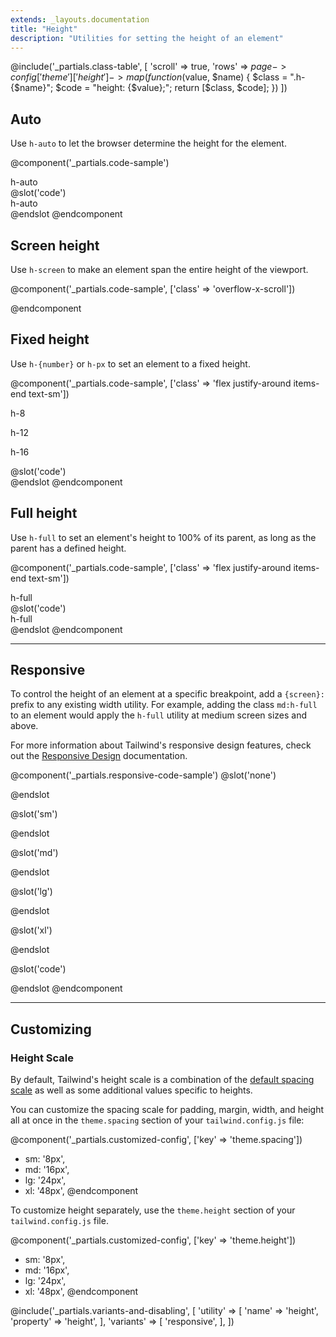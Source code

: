 ```yaml
---
extends: _layouts.documentation
title: "Height"
description: "Utilities for setting the height of an element"
---
```


@include('_partials.class-table', [
  'scroll' => true,
  'rows' => $page->config['theme']['height']->map(function ($value, $name) {
    $class = ".h-{$name}";
    $code = "height: {$value};";
    return [$class, $code];
  })
])

## Auto

Use `h-auto` to let the browser determine the height for the element.

@component('_partials.code-sample')
<div class="h-auto w-32 text-center mx-auto bg-gray-400 p-6">h-auto</div>
@slot('code')
<div class="h-auto w-32 p-6 ...">h-auto</div>
@endslot
@endcomponent

## Screen height

Use `h-screen` to make an element span the entire height of the viewport.

@component('_partials.code-sample', ['class' => 'overflow-x-scroll'])
<div class="bg-gray-400 h-screen"></div>
@endcomponent

## Fixed height

Use `h-{number}` or `h-px` to set an element to a fixed height.

@component('_partials.code-sample', ['class' => 'flex justify-around items-end text-sm'])
<div class="mr-3">
  <div class="h-8 w-8 bg-gray-400"></div>
  <p class="text-center mt-2 text-sm">h-8</p>
</div>
<div class="mr-3">
  <div class="h-12 w-12 bg-gray-400"></div>
  <p class="text-center mt-2 text-sm">h-12</p>
</div>
<div>
  <div class="h-16 w-16 bg-gray-400"></div>
  <p class="text-center mt-2 text-sm">h-16</p>
</div>
@slot('code')
<div class="h-8 w-8 ..."></div>
<div class="h-12 w-12 ..."></div>
<div class="h-16 w-16 ..."></div>
@endslot
@endcomponent

## Full height

Use `h-full` to set an element's height to 100% of its parent, as long as the parent has a defined height.

@component('_partials.code-sample', ['class' => 'flex justify-around items-end text-sm'])
<div class="h-48">
  <div class="h-full p-6 bg-gray-400">h-full</div>
</div>
@slot('code')
<div class="h-48">
  <div class="h-full p-6 bg-gray-400">h-full</div>
</div>
@endslot
@endcomponent

---

## Responsive

To control the height of an element at a specific breakpoint, add a `{screen}:` prefix to any existing width utility. For example, adding the class `md:h-full` to an element would apply the `h-full` utility at medium screen sizes and above.

For more information about Tailwind's responsive design features, check out the [Responsive Design](/docs/responsive-design) documentation.

@component('_partials.responsive-code-sample')
@slot('none')
<div class="h-8 w-32 bg-gray-400"></div>
@endslot

@slot('sm')
<div class="h-12 w-32 bg-gray-400"></div>
@endslot

@slot('md')
<div class="h-16 w-32 bg-gray-400"></div>
@endslot

@slot('lg')
<div class="h-20 w-32 bg-gray-400"></div>
@endslot

@slot('xl')
<div class="h-24 w-32 bg-gray-400"></div>
@endslot

@slot('code')
<div class="none:h-8 sm:h-12 md:h-16 lg:h-20 xl:h-24 w-32 bg-gray-400"></div>
@endslot
@endcomponent

---

## Customizing

### Height Scale

By default, Tailwind's height scale is a combination of the [default spacing scale](/docs/customizing-spacing#default-spacing-scale) as well as some additional values specific to heights.

You can customize the spacing scale for padding, margin, width, and height all at once in the `theme.spacing` section of your `tailwind.config.js` file:

@component('_partials.customized-config', ['key' => 'theme.spacing'])
+ sm: '8px',
+ md: '16px',
+ lg: '24px',
+ xl: '48px',
@endcomponent

To customize height separately, use the `theme.height` section of your `tailwind.config.js` file.

@component('_partials.customized-config', ['key' => 'theme.height'])
+ sm: '8px',
+ md: '16px',
+ lg: '24px',
+ xl: '48px',
@endcomponent

@include('_partials.variants-and-disabling', [
    'utility' => [
        'name' => 'height',
        'property' => 'height',
    ],
    'variants' => [
        'responsive',
    ],
])
